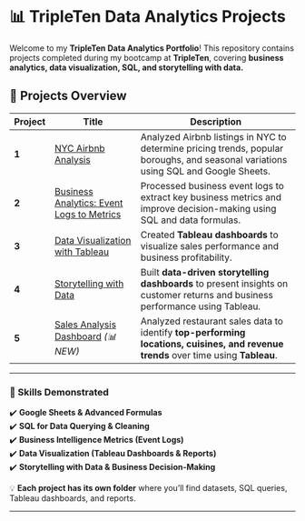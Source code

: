 # 📊 TripleTen Data Analytics Projects  

Welcome to my **TripleTen Data Analytics Portfolio**! This repository contains projects completed during my bootcamp at **TripleTen**, covering **business analytics, data visualization, SQL, and storytelling with data.**  

## **📂 Projects Overview**  

| Project | Title | Description |
|---------|---------------------------|----------------------------------|
| **1** | [NYC Airbnb Analysis](Project1_NYC_Airbnb_Analysis/) | Analyzed Airbnb listings in NYC to determine pricing trends, popular boroughs, and seasonal variations using SQL and Google Sheets. |
| **2** | [Business Analytics: Event Logs to Metrics](Project2_Business_Analytics/) | Processed business event logs to extract key business metrics and improve decision-making using SQL and data formulas. |
| **3** | [Data Visualization with Tableau](Project3_Data_Visualization/) | Created **Tableau dashboards** to visualize sales performance and business profitability. |
| **4** | [Storytelling with Data](Project4_Storytelling_with_Data/) | Built **data-driven storytelling dashboards** to present insights on customer returns and business performance using Tableau. |
| **5** | [Sales Analysis Dashboard](Project5_Sales_Analysis) *(📊 NEW)* | Analyzed restaurant sales data to identify **top-performing locations, cuisines, and revenue trends** over time using **Tableau**. |

---

### **📌 Skills Demonstrated**
✔️ **Google Sheets & Advanced Formulas**  
✔️ **SQL for Data Querying & Cleaning**  
✔️ **Business Intelligence Metrics (Event Logs)**  
✔️ **Data Visualization (Tableau Dashboards & Reports)**  
✔️ **Storytelling with Data & Business Decision-Making**  

💡 **Each project has its own folder** where you’ll find datasets, SQL queries, Tableau dashboards, and reports.

---
